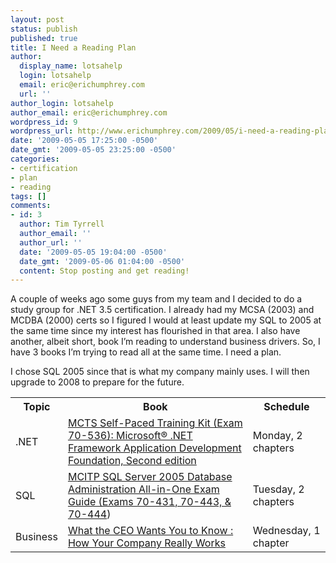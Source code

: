 ```yaml
---
layout: post
status: publish
published: true
title: I Need a Reading Plan
author:
  display_name: lotsahelp
  login: lotsahelp
  email: eric@erichumphrey.com
  url: ''
author_login: lotsahelp
author_email: eric@erichumphrey.com
wordpress_id: 9
wordpress_url: http://www.erichumphrey.com/2009/05/i-need-a-reading-plan/
date: '2009-05-05 17:25:00 -0500'
date_gmt: '2009-05-05 23:25:00 -0500'
categories:
- certification
- plan
- reading
tags: []
comments:
- id: 3
  author: Tim Tyrrell
  author_email: ''
  author_url: ''
  date: '2009-05-05 19:04:00 -0500'
  date_gmt: '2009-05-06 01:04:00 -0500'
  content: Stop posting and get reading!
---
```

<p>A couple of weeks ago some guys from my team and I decided to do a study group for .NET 3.5 certification. I already had my MCSA (2003) and MCDBA (2000) certs so I figured I would at least update my SQL to 2005 at the same time since my interest has flourished in that area. I also have another, albeit short, book I&rsquo;m reading to understand business drivers. So, I have 3 books I&rsquo;m trying to read all at the same time. I need a plan.
<div></div>
<div>I chose SQL 2005 since that is what my company mainly uses. I will then upgrade to 2008 to prepare for the future.</p>
<table>
<tbody></tbody>
<tbody>
<tr>
<th>Topic</th>
<th>Book</th>
<th>Schedule</th>
</tr>
<tr>
<td>.NET</td>
<td><a href="http://www.amazon.com/gp/product/0735626197/">MCTS Self-Paced Training Kit (Exam 70-536): Microsoft&reg; .NET Framework Application Development Foundation, Second edition</a></td>
<td>Monday, 2 chapters</td>
</tr>
<tr>
<td>SQL</td>
<td><a href="http://www.amazon.com/gp/product/0071496092/">MCITP SQL Server 2005 Database Administration All-in-One Exam Guide (Exams 70-431, 70-443, &amp; 70-444</a>)</td>
<td>Tuesday, 2 chapters</td>
</tr>
<tr>
<td>Business</td>
<td><a href="http://www.amazon.com/gp/product/0609608398/">What the CEO Wants You to Know : How Your Company Really Works</a></td>
<td>Wednesday, 1 chapter</td>
</tr>
</tbody>
<tbody></tbody>
</table>
</div>
